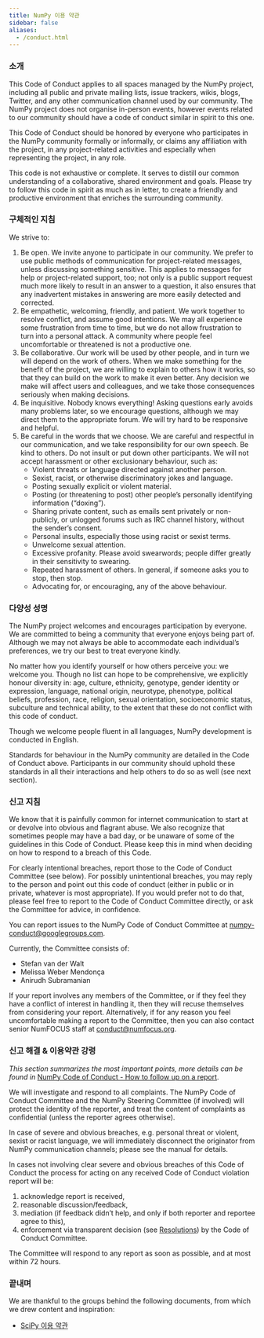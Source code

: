 ```yaml
---
title: NumPy 이용 약관
sidebar: false
aliases:
  - /conduct.html
---
```


### 소개

This Code of Conduct applies to all spaces managed by the NumPy project, including all public and private mailing lists, issue trackers, wikis, blogs, Twitter, and any other communication channel used by our community. The NumPy project does not organise in-person events, however events related to our community should have a code of conduct similar in spirit to this one.

This Code of Conduct should be honored by everyone who participates in the NumPy community formally or informally, or claims any affiliation with the project, in any project-related activities and especially when representing the project, in any role.

This code is not exhaustive or complete. It serves to distill our common understanding of a collaborative, shared environment and goals. Please try to follow this code in spirit as much as in letter, to create a friendly and productive environment that enriches the surrounding community.

### 구체적인 지침

We strive to:

1. Be open. We invite anyone to participate in our community. We prefer to use public methods of communication for project-related messages, unless discussing something sensitive. This applies to messages for help or project-related support, too; not only is a public support request much more likely to result in an answer to a question, it also ensures that any inadvertent mistakes in answering are more easily detected and corrected.
2. Be empathetic, welcoming, friendly, and patient. We work together to resolve conflict, and assume good intentions. We may all experience some frustration from time to time, but we do not allow frustration to turn into a personal attack. A community where people feel uncomfortable or threatened is not a productive one.
3. Be collaborative. Our work will be used by other people, and in turn we will depend on the work of others. When we make something for the benefit of the project, we are willing to explain to others how it works, so that they can build on the work to make it even better. Any decision we make will affect users and colleagues, and we take those consequences seriously when making decisions.
4. Be inquisitive. Nobody knows everything! Asking questions early avoids many problems later, so we encourage questions, although we may direct them to the appropriate forum. We will try hard to be responsive and helpful.
5. Be careful in the words that we choose. We are careful and respectful in our communication, and we take responsibility for our own speech. Be kind to others. Do not insult or put down other participants. We will not accept harassment or other exclusionary behaviour, such as:
    * Violent threats or language directed against another person.
    * Sexist, racist, or otherwise discriminatory jokes and language.
    * Posting sexually explicit or violent material.
    * Posting (or threatening to post) other people’s personally identifying information (“doxing”).
    * Sharing private content, such as emails sent privately or non-publicly, or unlogged forums such as IRC channel history, without the sender’s consent.
    * Personal insults, especially those using racist or sexist terms.
    * Unwelcome sexual attention.
    * Excessive profanity. Please avoid swearwords; people differ greatly in their sensitivity to swearing.
    * Repeated harassment of others. In general, if someone asks you to stop, then stop.
    * Advocating for, or encouraging, any of the above behaviour.

### 다양성 성명

The NumPy project welcomes and encourages participation by everyone. We are committed to being a community that everyone enjoys being part of. Although we may not always be able to accommodate each individual’s preferences, we try our best to treat everyone kindly.

No matter how you identify yourself or how others perceive you: we welcome you. Though no list can hope to be comprehensive, we explicitly honour diversity in: age, culture, ethnicity, genotype, gender identity or expression, language, national origin, neurotype, phenotype, political beliefs, profession, race, religion, sexual orientation, socioeconomic status, subculture and technical ability, to the extent that these do not conflict with this code of conduct.

Though we welcome people fluent in all languages, NumPy development is conducted in English.

Standards for behaviour in the NumPy community are detailed in the Code of Conduct above. Participants in our community should uphold these standards in all their interactions and help others to do so as well (see next section).

### 신고 지침

We know that it is painfully common for internet communication to start at or devolve into obvious and flagrant abuse. We also recognize that sometimes people may have a bad day, or be unaware of some of the guidelines in this Code of Conduct. Please keep this in mind when deciding on how to respond to a breach of this Code.

For clearly intentional breaches, report those to the Code of Conduct Committee (see below). For possibly unintentional breaches, you may reply to the person and point out this code of conduct (either in public or in private, whatever is most appropriate). If you would prefer not to do that, please feel free to report to the Code of Conduct Committee directly, or ask the Committee for advice, in confidence.

You can report issues to the NumPy Code of Conduct Committee at numpy-conduct@googlegroups.com.

Currently, the Committee consists of:

* Stefan van der Walt
* Melissa Weber Mendonça
* Anirudh Subramanian

If your report involves any members of the Committee, or if they feel they have a conflict of interest in handling it, then they will recuse themselves from considering your report. Alternatively, if for any reason you feel uncomfortable making a report to the Committee, then you can also contact senior NumFOCUS staff at [conduct@numfocus.org](https://numfocus.org/code-of-conduct#persons-responsible).

### 신고 해결 & 이용약관 강령

_This section summarizes the most important points, more details can be found in_ [NumPy Code of Conduct - How to follow up on a report](/report-handling-manual).

We will investigate and respond to all complaints. The NumPy Code of Conduct Committee and the NumPy Steering Committee (if involved) will protect the identity of the reporter, and treat the content of complaints as confidential (unless the reporter agrees otherwise).

In case of severe and obvious breaches, e.g. personal threat or violent, sexist or racist language, we will immediately disconnect the originator from NumPy communication channels; please see the manual for details.

In cases not involving clear severe and obvious breaches of this Code of Conduct the process for acting on any received Code of Conduct violation report will be:

1. acknowledge report is received,
2. reasonable discussion/feedback,
3. mediation (if feedback didn’t help, and only if both reporter and reportee agree to this),
4. enforcement via transparent decision (see [Resolutions](/report-handling-manual#resolutions)) by the Code of Conduct Committee.

The Committee will respond to any report as soon as possible, and at most within 72 hours.

### 끝내며

We are thankful to the groups behind the following documents, from which we drew content and inspiration:

- [SciPy 이용 약관](https://docs.scipy.org/doc/scipy/reference/dev/conduct/code_of_conduct.html)
